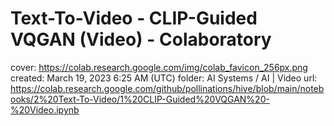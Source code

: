 # Text-To-Video - CLIP-Guided VQGAN (Video) - Colaboratory

cover: https://colab.research.google.com/img/colab_favicon_256px.png
created: March 19, 2023 6:25 AM (UTC)
folder: AI Systems / AI | Video
url: https://colab.research.google.com/github/pollinations/hive/blob/main/notebooks/2%20Text-To-Video/1%20CLIP-Guided%20VQGAN%20-%20Video.ipynb